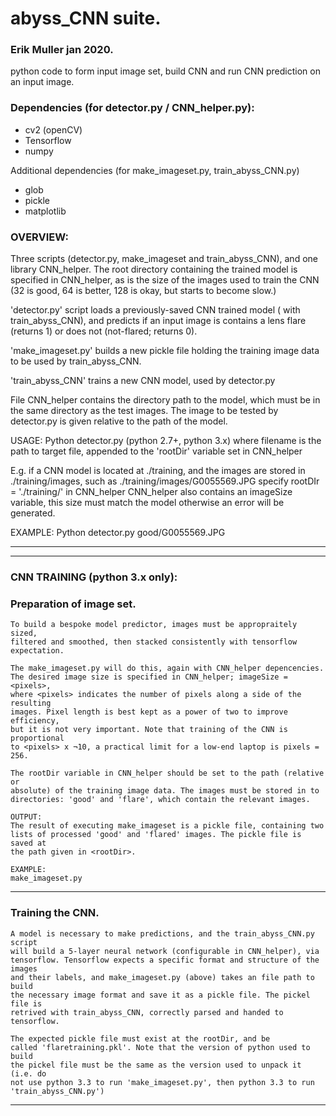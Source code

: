 # abyss_CNN suite.
### Erik Muller jan 2020.
python code to form input image set, build CNN and run CNN prediction on an input image.

### Dependencies (for detector.py / CNN_helper.py):
+ cv2 (openCV)
+ Tensorflow
+ numpy

Additional dependencies (for make_imageset.py, train_abyss_CNN.py)
+ glob
+ pickle
+ matplotlib

### OVERVIEW:
  Three scripts (detector.py, make_imageset and train_abyss_CNN),
  and one library CNN_helper. The root directory containing the trained model
  is specified in CNN_helper, as is the size of the images used to train the
  CNN (32 is good, 64 is better, 128 is okay, but starts to become slow.)

  'detector.py' script loads a previously-saved CNN trained model ( with
  train_abyss_CNN), and predicts if an input image is contains a lens flare
  (returns 1) or does not (not-flared; returns 0).

  'make_imageset.py' builds a new pickle file holding the training image data
  to be used by train_abyss_CNN.

  'train_abyss_CNN' trains a new CNN model, used by detector.py

  File CNN_helper contains the directory path to the model, which must be
  in the same directory as the test images. The image to be tested by
  detector.py is given relative to the path of the model.

  USAGE:
  Python detector.py <filename> (python 2.7+, python 3.x)
  where filename is the path to target file,
  appended to the 'rootDir' variable set in CNN_helper

  E.g. if a CNN model is located at ./training, and the images are stored
  in ./training/images, such as ./training/images/G0055569.JPG
  specify rootDIr =  './training/' in CNN_helper
  CNN_helper also contains an imageSize variable, this size must match the model
  otherwise an error will be generated.

  EXAMPLE: Python detector.py good/G0055569.JPG

------
------

### CNN TRAINING (python 3.x only):
### Preparation of image set.

    To build a bespoke model predictor, images must be appropraitely sized,
    filtered and smoothed, then stacked consistently with tensorflow
    expectation.

    The make_imageset.py will do this, again with CNN_helper depencencies.
    The desired image size is specified in CNN_helper; imageSize = <pixels>,
    where <pixels> indicates the number of pixels along a side of the resulting
    images. Pixel length is best kept as a power of two to improve efficiency,
    but it is not very important. Note that training of the CNN is proportional
    to <pixels> x ¬10, a practical limit for a low-end laptop is pixels =  256.

    The rootDir variable in CNN_helper should be set to the path (relative or
    absolute) of the training image data. The images must be stored in to
    directories: 'good' and 'flare', which contain the relevant images.

    OUTPUT:
    The result of executing make_imageset is a pickle file, containing two
    lists of processed 'good' and 'flared' images. The pickle file is saved at
    the path given in <rootDir>.

    EXAMPLE:
    make_imageset.py
------
### Training the CNN.

    A model is necessary to make predictions, and the train_abyss_CNN.py script
    will build a 5-layer neural network (configurable in CNN_helper), via
    tensorflow. Tensorflow expects a specific format and structure of the images
    and their labels, and make_imageset.py (above) takes an file path to build
    the necessary image format and save it as a pickle file. The pickel file is
    retrived with train_abyss_CNN, correctly parsed and handed to tensorflow.

    The expected pickle file must exist at the rootDir, and be
    called 'flaretraining.pkl'. Note that the version of python used to build
    the pickel file must be the same as the version used to unpack it (i.e. do
    not use python 3.3 to run 'make_imageset.py', then python 3.3 to run
    'train_abyss_CNN.py')
------

